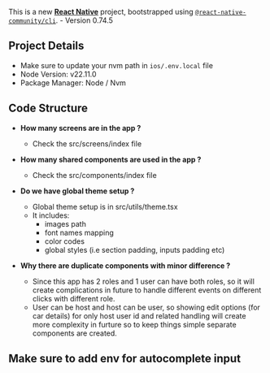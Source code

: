 This is a new [**React Native**](https://reactnative.dev) project, bootstrapped using [`@react-native-community/cli`](https://github.com/react-native-community/cli). - Version 0.74.5

## Project Details

- Make sure to update your nvm path in `ios/.env.local` file
- Node Version: v22.11.0
- Package Manager: Node / Nvm

## Code Structure

- **How many screens are in the app ?**

  - Check the src/screens/index file

- **How many shared components are used in the app ?**

  - Check the src/components/index file

- **Do we have global theme setup ?**
  - Global theme setup is in src/utils/theme.tsx
  - It includes:
    - images path
    - font names mapping
    - color codes
    - global styles (i.e section padding, inputs padding etc)

- **Why there are duplicate components with minor difference ?**
  - Since this app has 2 roles and 1 user can have both roles, so it will create complications in future to handle different events on different clicks with different role.
  - User can be host and host can be user, so showing edit options (for car details) for only host user id and related handling will create more complexity in furture so to keep things simple separate components are created.

## Make sure to add env for autocomplete input
